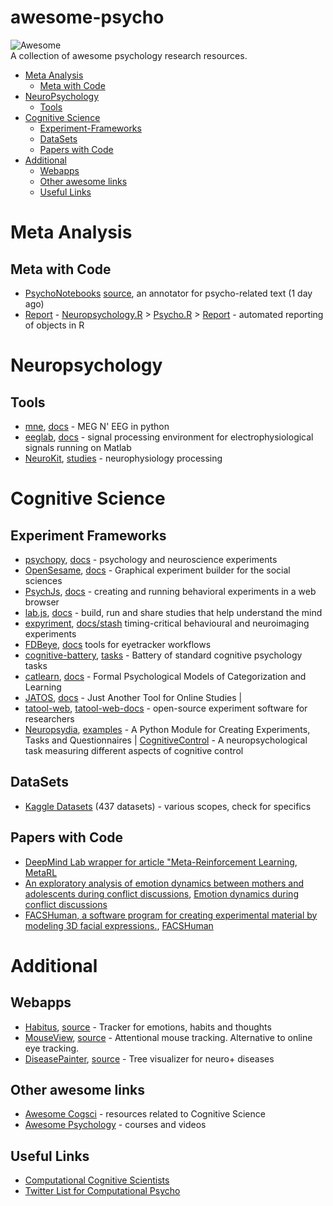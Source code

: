 # awesome-psycho
![Awesome](https://cdn.rawgit.com/sindresorhus/awesome/d7305f38d29fed78fa85652e3a63e154dd8e8829/media/badge.svg)  
A collection of awesome psychology research resources.

* [Meta Analysis](#meta-analysis)
    * [Meta with Code](#meta-with-code)
* [NeuroPsychology](#neuropsychology)
    * [Tools](#tools)
* [Cognitive Science](#cognitive-science)
    * [Experiment-Frameworks](#experiment-frameworks)
    * [DataSets](#datasets)
    * [Papers with Code](#papers-with-code)
* [Additional](#interesting-stuff)
    * [Webapps](#webapps)
    * [Other awesome links](#other-awesome-links)
    * [Useful Links](#useful-links)

# Meta Analysis


## Meta with Code

* [PsychoNotebooks](https://psycho-notebooks.herokuapp.com/) [source](), an annotator for psycho-related text (1 day ago)
* [Report](https://easystats.github.io/report/) - [Neuropsychology.R](https://github.com/neuropsychology/neuropsychology.R) > [Psycho.R](https://github.com/neuropsychology/psycho.R) > [Report](https://github.com/easystats/report) - automated reporting of objects in R 


# Neuropsychology

## Tools
* [mne](https://github.com/mne-tools/mne-python), [docs](https://mne.tools/stable/index.html) - MEG N' EEG in python
* [eeglab](https://github.com/sccn/eeglab), [docs](https://sccn.ucsd.edu/eeglab/index.php) - signal processing environment for electrophysiological signals running on Matlab 
* [NeuroKit](https://github.com/neuropsychology/NeuroKit), [studies](https://github.com/neuropsychology/NeuroKit/tree/master/studies) - neurophysiology processing 

# Cognitive Science

## Experiment Frameworks
* [psychopy](https://github.com/psychopy/psychopy), [docs](https://psychopy.org/documentation.html) - psychology and neuroscience experiments 
* [OpenSesame](https://github.com/open-cogsci/OpenSesame), [docs](https://osdoc.cogsci.nl/) - Graphical experiment builder for the social sciences
* [PsychJs](https://github.com/jspsych/jsPsych), [docs](https://www.jspsych.org/7.1/) - creating and running behavioral experiments in a web browser
* [lab.js](https://github.com/FelixHenninger/lab.js), [docs](https://labjs.readthedocs.io/en/latest/index.html) - build, run and share studies that help understand the mind
* [expyriment](https://github.com/expyriment/expyriment), [docs/stash](https://github.com/expyriment/expyriment-stash) timing-critical behavioural and neuroimaging experiments
* [FDBeye](https://github.com/davebraze/FDBeye), [docs](https://github.com/davebraze/FDBeye/wiki/Researcher-Contributed-Eye-Tracking-Tools) tools for eyetracker workflows
* [cognitive-battery](https://github.com/sho-87/cognitive-battery), [tasks](https://github.com/sho-87/cognitive-battery/blob/master/tasks/README.md) - Battery of standard cognitive psychology tasks 
* [catlearn](https://github.com/ajwills72/catlearn), [docs](http://www.willslab.org.uk/pubs/wills2016plm.pdf) - Formal Psychological Models of Categorization and Learning 
* [JATOS](https://github.com/JATOS/JATOS), [docs](https://www.jatos.org/Whats-JATOS.html) - Just Another Tool for Online Studies |
* [tatool-web](https://github.com/tatool/tatool-web), [tatool-web-docs](http://www.tatool-web.com/#!/doc/main-start.html) - open-source experiment software for researchers
* [Neuropsydia](https://github.com/neuropsychology/Neuropsydia.py), [examples](https://neuropsydia.readthedocs.io/en/latest/examples/questionnaires.html) -  A Python Module for Creating Experiments, Tasks and Questionnaires 
| [CognitiveControl](https://github.com/neuropsychology/CognitiveControl) - A neuropsychological task measuring different aspects of cognitive control 


## DataSets 
* [Kaggle Datasets](https://www.kaggle.com/search?q=psychology+tag%3A%22psychology%22)  (437 datasets) - various scopes, check for specifics 



## Papers with Code
* [DeepMind Lab wrapper for article "Meta-Reinforcement Learning](https://blog.floydhub.com/meta-rl/), [MetaRL](https://github.com/mtrazzi/meta_rl) 
* [An exploratory analysis of emotion dynamics between mothers and adolescents during conflict discussions](), [Emotion dynamics during conflict discussions](https://github.com/a-paxton/emotion-dynamics)
* [FACSHuman, a software program for creating experimental material by modeling 3D facial expressions.](https://link.springer.com/article/10.3758%2Fs13428-021-01559-9), [FACSHuman](https://github.com/montybot/FACSHuman) 

# Additional

## Webapps
* [Habitus](https://habitus.today/), [source](https://github.com/AndromedaTechnology/habitus) - Tracker for emotions, habits and thoughts
* [MouseView](https://www.mouseview.org/), [source](https://github.com/u01ai11/MouseView.js) - Attentional mouse tracking. Alternative to online eye tracking.
* [DiseasePainter](https://diseasepainter.herokuapp.com/), [source](https://github.com/DorenCalliku/DiseasePainter) - Tree visualizer for neuro+ diseases


## Other awesome links
- [Awesome Cogsci](https://github.com/abi-aryan/awesome-cogsci) - resources related to Cognitive Science
- [Awesome Psychology](https://github.com/weeeBox/awesome-psychology) - courses and videos

## Useful Links
- [Computational Cognitive Scientists](https://compcog.science/)
- [Twitter List for Computational Psycho]()